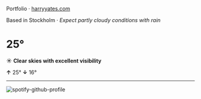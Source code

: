 Portfolio · [harryyates.com](https://harryyates.com)

<!-- WEATHER_START -->
Based in Stockholm · *Expect partly cloudy conditions with rain*

# 25°
☀️ **Clear skies with excellent visibility**

**↑** 25° **↓** 16°

---
<!-- WEATHER_END -->

<p align="left">
  <a>
    <img src="https://spotify-github-profile.kittinanx.com/api/view?uid=bigbello&cover_image=true&theme=natemoo-re&show_offline=true&background_color=121212&interchange=false&bar_color=53b14f&bar_color_cover=false" alt="spotify-github-profile">
  </a>
</p>